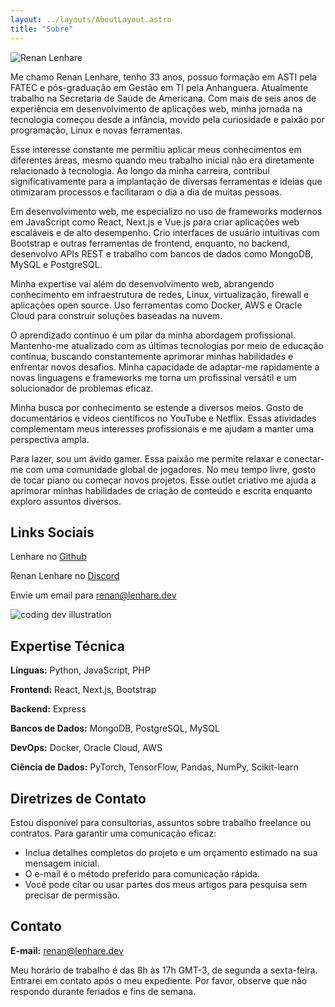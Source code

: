 ```yaml
---
layout: ../layouts/AboutLayout.astro
title: "Sobre"
---
```


<p><img src="https://lenhare.dev/assets/renan.jpg" alt="Renan Lenhare"></p>

Me chamo Renan Lenhare, tenho 33 anos, possuo formação em ASTI pela FATEC e pós-graduação em Gestão em TI pela Anhanguera. Atualmente trabalho na Secretaria de Saúde de Americana. Com mais de seis anos de experiência em desenvolvimento de aplicações web, minha jornada na tecnologia começou desde a infância, movido pela curiosidade e paixão por programação, Linux e novas ferramentas.

Esse interesse constante me permitiu aplicar meus conhecimentos em diferentes áreas, mesmo quando meu trabalho inicial não era diretamente relacionado à tecnologia. Ao longo da minha carreira, contribuí significativamente para a implantação de diversas ferramentas e ideias que otimizaram processos e facilitaram o dia a dia de muitas pessoas.

Em desenvolvimento web, me especializo no uso de frameworks modernos em JavaScript como React, Next.js e Vue.js para criar aplicações web escaláveis e de alto desempenho. Crio interfaces de usuário intuitivas com Bootstrap e outras ferramentas de frontend, enquanto, no backend, desenvolvo APIs REST e trabalho com bancos de dados como MongoDB, MySQL e PostgreSQL.

Minha expertise vai além do desenvolvimento web, abrangendo conhecimento em infraestrutura de redes, Linux, virtualização, firewall e aplicações open source. Uso ferramentas como Docker, AWS e Oracle Cloud para construir soluções baseadas na nuvem.

O aprendizado contínuo é um pilar da minha abordagem profissional. Mantenho-me atualizado com as últimas tecnologias por meio de educação contínua, buscando constantemente aprimorar minhas habilidades e enfrentar novos desafios. Minha capacidade de adaptar-me rapidamente a novas linguagens e frameworks me torna um profissinal versátil e um solucionador de problemas eficaz.

Minha busca por conhecimento se estende a diversos meios. Gosto de documentários e vídeos científicos no YouTube e Netflix. Essas atividades complementam meus interesses profissionais e me ajudam a manter uma perspectiva ampla.

Para lazer, sou um ávido gamer. Essa paixão me permite relaxar e conectar-me com uma comunidade global de jogadores.
No meu tempo livre, gosto de tocar piano ou começar novos projetos. Esse outlet criativo me ajuda a aprimorar minhas habilidades de criação de conteúdo e escrita enquanto exploro assuntos diversos.

## Links Sociais

Lenhare no [Github](https://github.com/lenhare)

Renan Lenhare no [Discord](https://discord.com/users/187046479725199361)

Envie um email para [renan@lenhare.dev](renan@lenhare.dev)

<div>
  <img src="/assets/dev.svg" class="sm:w-1/2 mx-auto" alt="coding dev illustration">
</div>

## Expertise Técnica

**Línguas:** Python, JavaScript, PHP

**Frontend:** React, Next.js, Bootstrap

**Backend:** Express

**Bancos de Dados:** MongoDB, PostgreSQL, MySQL

**DevOps:** Docker, Oracle Cloud, AWS

**Ciência de Dados:** PyTorch, TensorFlow, Pandas, NumPy, Scikit-learn

## Diretrizes de Contato

Estou disponível para consultorias, assuntos sobre trabalho freelance ou contratos. Para garantir uma comunicação eficaz:

- Inclua detalhes completos do projeto e um orçamento estimado na sua mensagem inicial.
- O e-mail é o método preferido para comunicação rápida.
- Você pode citar ou usar partes dos meus artigos para pesquisa sem precisar de permissão.

## Contato

**E-mail:** renan@lenhare.dev

Meu horário de trabalho é das 8h às 17h GMT-3, de segunda a sexta-feira. Entrarei em contato após o meu expediente. Por favor, observe que não respondo durante feriados e fins de semana.
